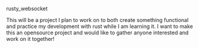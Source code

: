 rusty_websocket

This will be a project I plan to work on to both create something functional and practice my development with rust while I am learning it. I want to make this an opensource project and would like to gather anyone interested and work on it together!
